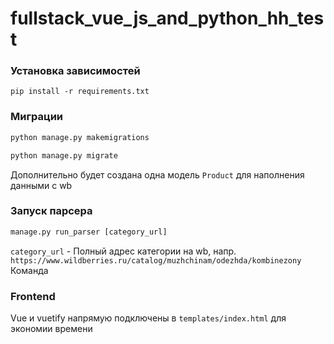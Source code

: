 # fullstack_vue_js_and_python_hh_test


### Установка зависимостей
```
pip install -r requirements.txt
```

### Миграции
```python
python manage.py makemigrations
```
```python
python manage.py migrate
```
Дополнительно будет создана одна модель `Product` для наполнения данными с wb

### Запуск парсера
```python
manage.py run_parser [category_url]
```
`category_url` - Полный адрес категории на wb, напр. `https://www.wildberries.ru/catalog/muzhchinam/odezhda/kombinezony` Команда 

### Frontend
Vue и vuetify напрямую подключены в `templates/index.html` для экономии времени  